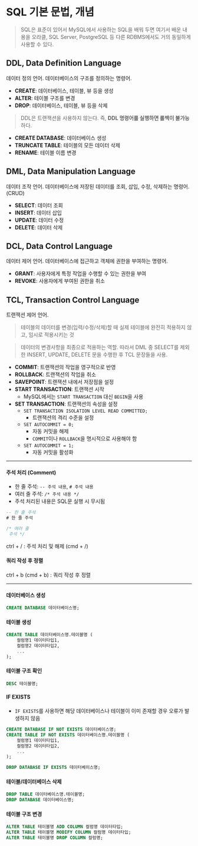 # SQL 기본 문법, 개념

> SQL은 표준이 있어서 MySQL에서 사용하는 SQL을 배워 두면 여기서 배운 내용을 
> 오라클, SQL Server, PostgreSQL 등 다른 RDBMS에서도 거의 동일하게 사용할 수 있다.

## DDL, Data Definition Language

데이터 정의 언어. 
데이터베이스의 구조를 정의하는 명령어.

- **CREATE**: 데이터베이스, 테이블, 뷰 등을 생성
- **ALTER**: 테이블 구조를 변경
- **DROP**: 데이터베이스, 테이블, 뷰 등을 삭제

> DDL은 트랜잭션을 사용하지 않는다. 즉, **DDL 명령어를 실행하면 롤백이 불가능**하다.

- **CREATE DATABASE**: 데이터베이스 생성
- **TRUNCATE TABLE**: 테이블의 모든 데이터 삭제
- **RENAME**: 테이블 이름 변경

## DML, Data Manipulation Language

데이터 조작 언어.
데이터베이스에 저장된 데이터를 조회, 삽입, 수정, 삭제하는 명령어. (CRUD)

- **SELECT**: 데이터 조회
- **INSERT**: 데이터 삽입
- **UPDATE**: 데이터 수정
- **DELETE**: 데이터 삭제

## DCL, Data Control Language

데이터 제어 언어.
데이터베이스에 접근하고 객체에 권한을 부여하는 명령어.

- **GRANT**: 사용자에게 특정 작업을 수행할 수 있는 권한을 부여
- **REVOKE**: 사용자에게 부여된 권한을 취소

## TCL, Transaction Control Language

트랜잭션 제어 언어.

> 테이블의 데이터를 변경(입력/수정/삭제)할 때 실제 테이블에 완전히 적용하지 않고, 임시로 적용시키는 것

> 데이터의 변경사항을 최종으로 적용하는 역할. 
> 따라서 DML 중 SELECT를 제외한 INSERT, UPDATE, DELETE 문을 수행한 후 TCL 문장들을 사용.

- **COMMIT**: 트랜잭션의 작업을 영구적으로 반영
- **ROLLBACK**: 트랜잭션의 작업을 취소
- **SAVEPOINT**: 트랜잭션 내에서 저장점을 설정
- **START TRANSACTION**: 트랜잭션 시작
  - MySQL에서는 `START TRANSACTION` 대신 `BEGIN`을 사용
- **SET TRANSACTION**: 트랜잭션의 속성을 설정
  - `SET TRANSACTION ISOLATION LEVEL READ COMMITTED;`
    - 트랜잭션의 격리 수준을 설정
  - `SET AUTOCOMMIT = 0;`
    - 자동 커밋을 해제
    - `COMMIT`이나 `ROLLBACK`을 명시적으로 사용해야 함
  - `SET AUTOCOMMIT = 1;`
    - 자동 커밋을 활성화

---

#### 주석 처리 (Comment)

- 한 줄 주석: `-- 주석 내용`, `# 주석 내용`
- 여러 줄 주석: `/* 주석 내용 */`
- 주석 처리된 내용은 SQL문 실행 시 무시됨
```sql
-- 한 줄 주석
# 한 줄 주석

/* 여러 줄
 주석 */
```

ctrl + / : 주석 처리 및 해제 (cmd + /)



#### 쿼리 작성 후 정렬

ctrl + b (cmd + b) : 쿼리 작성 후 정렬

---

#### 데이터베이스 생성

```sql
CREATE DATABASE 데이터베이스명;
```

#### 테이블 생성

```sql
CREATE TABLE 데이터베이스명.테이블명 (
    컬럼명1 데이터타입1,
    컬럼명2 데이터타입2,
    ...
);
```

#### 테이블 구조 확인

```sql
DESC 테이블명;
```

#### IF EXISTS

- `IF EXISTS`를 사용하면 해당 데이터베이스나 테이블이 이미 존재할 경우 오류가 발생하지 않음

```sql
CREATE DATABASE IF NOT EXISTS 데이터베이스명;
CREATE TABLE IF NOT EXISTS 데이터베이스명.테이블명 (
    컬럼명1 데이터타입1,
    컬럼명2 데이터타입2,
    ...
);

DROP DATABASE IF EXISTS 데이터베이스명;
```

#### 테이블/데이터베이스 삭제

```sql
DROP TABLE 데이터베이스명.테이블명;
DROP DATABASE 데이터베이스명;
```

#### 테이블 구조 변경

```sql
ALTER TABLE 테이블명 ADD COLUMN 컬럼명 데이터타입;
ALTER TABLE 테이블명 MODIFY COLUMN 컬럼명 데이터타입;
ALTER TABLE 테이블명 DROP COLUMN 컬럼명;
```

